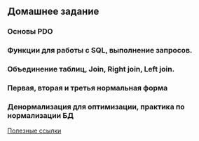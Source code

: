 ## Домашнее задание
### Основы PDO
### Функции для работы с SQL, выполнение запросов.

### Объединение таблиц, Join, Right join, Left join.
### Первая, вторая и третья нормальная форма
### Денормализация для оптимизации, практика по нормализации БД

[Полезные ссылки](https://metanit.com/php/mysql/2.1.php)

